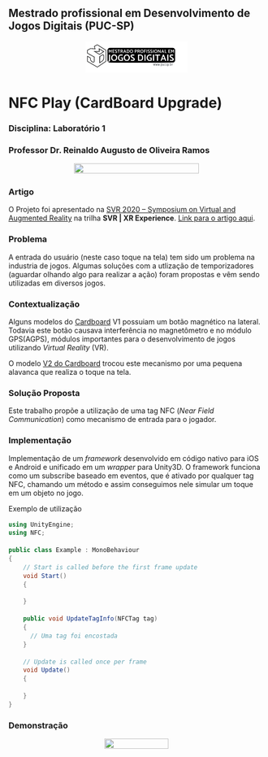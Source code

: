 
## Mestrado profissional em Desenvolvimento de Jogos Digitais (PUC-SP)

<p align="center">
<img class="mestrado" src="https://raw.githubusercontent.com/ezefranca/Damas/master/logo_mestrado_new.png" width="40%" height="40%">
</p>


# NFC Play (CardBoard Upgrade)
### Disciplina: Laboratório 1 
### Professor Dr. Reinaldo Augusto de Oliveira Ramos

<p align="center">
<img class="mestrado" src="https://raw.githubusercontent.com/ezefranca/VRNFC/master/Design/logo03.png" width="70%" height="70%">
</p>


### Artigo

O Projeto foi apresentado na [SVR 2020 – Symposium on Virtual and Augmented Reality](https://svr2020.cin.ufpe.br/) na trilha **SVR | XR Experience**. [Link para o artigo aqui](https://drive.google.com/file/d/1Pf1n3DtbQY014hEENpuTbREBpdE2jz1w/view).

### Problema

A entrada do usuário (neste caso toque na tela) tem sido um problema na industria de jogos. Algumas soluções com a utlização de temporizadores (aguardar olhando algo para realizar a ação) foram propostas e vêm sendo utilizadas em diversos jogos.

### Contextualização

Alguns modelos do [Cardboard]() V1 possuiam um botão magnético na lateral. Todavia este botão causava interferência no magnetômetro e no módulo GPS(AGPS), módulos importantes para o desenvolvimento de jogos utilizando *Virtual Reality* (VR). 

O modelo [V2 do Cardboard]() trocou este mecanismo por uma pequena alavanca que realiza o toque na tela.

### Solução Proposta

Este trabalho propõe a utilização de uma tag NFC (*Near Field Communication*) como mecanismo de entrada para o jogador. 

### Implementação

Implementação de um *framework* desenvolvido em código nativo para iOS e Android e unificado em um *wrapper* para Unity3D. O framework funciona como um subscribe baseado em eventos, que é ativado por qualquer tag NFC, chamando um método e assim conseguimos nele simular um toque em um objeto no jogo.

Exemplo de utilização

```c#
using UnityEngine;
using NFC;

public class Example : MonoBehaviour
{
    // Start is called before the first frame update
    void Start()
    {

    }

    public void UpdateTagInfo(NFCTag tag)
    {
      // Uma tag foi encostada
    }

    // Update is called once per frame
    void Update()
    {
       
    }
}
```

### Demonstração

<p align="center">
  <a href="https://youtu.be/l8VaDQliRLA">
<img class="mestrado" src="http://i3.ytimg.com/vi/l8VaDQliRLA/hqdefault.jpg" width="50%" height="50%">
  </a>
</p>
